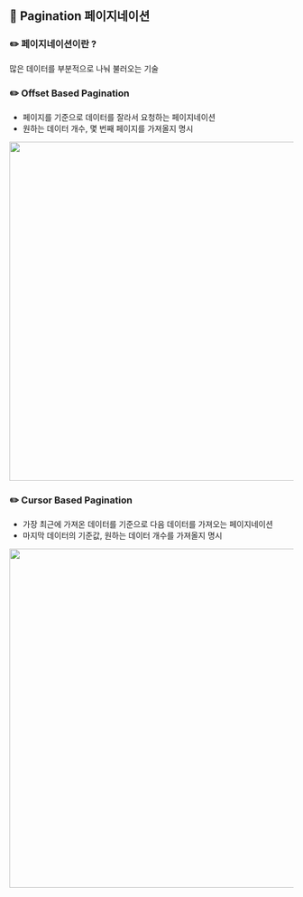 ## 📖 Pagination 페이지네이션

### ✏️ 페이지네이션이란 ?

많은 데이터를 부분적으로 나눠 불러오는 기술

### ✏️ Offset Based Pagination

-   페이지를 기준으로 데이터를 잘라서 요청하는 페이지네이션
-   원하는 데이터 개수, 몇 번째 페이지를 가져올지 명시

<img src="../assets/offset-based.gif" width="600px" />

### ✏️ Cursor Based Pagination

-   가장 최근에 가져온 데이터를 기준으로 다음 데이터를 가져오는 페이지네이션
-   마지막 데이터의 기준값, 원하는 데이터 개수를 가져올지 명시

<img src="../assets/cursor-based.gif" width="600px" />

